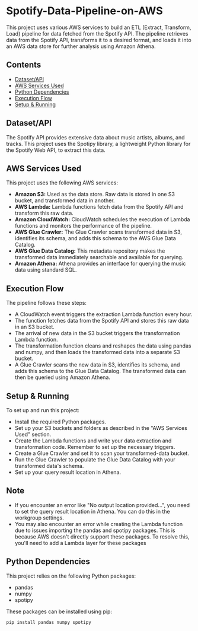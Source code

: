 # Spotify-Data-Pipeline-on-AWS
This project uses various AWS services to build an ETL (Extract, Transform, Load) pipeline for data fetched from the Spotify API. The pipeline retrieves data from the Spotify API, transforms it to a desired format, and loads it into an AWS data store for further analysis using Amazon Athena.

## Contents

- [Dataset/API](#datasetapi)
- [AWS Services Used](#aws-services-used)
- [Python Dependencies](#python-dependencies)
- [Execution Flow](#execution-flow)
- [Setup & Running](#setup--running)

<a name="datasetapi"></a>
## Dataset/API

The Spotify API provides extensive data about music artists, albums, and tracks. This project uses the Spotipy library, a lightweight Python library for the Spotify Web API, to extract this data.

<a name="aws-services-used"></a>
## AWS Services Used

This project uses the following AWS services:

- **Amazon S3:** Used as the data store. Raw data is stored in one S3 bucket, and transformed data in another.
- **AWS Lambda:** Lambda functions fetch data from the Spotify API and transform this raw data.
- **Amazon CloudWatch:** CloudWatch schedules the execution of Lambda functions and monitors the performance of the pipeline.
- **AWS Glue Crawler:** The Glue Crawler scans transformed data in S3, identifies its schema, and adds this schema to the AWS Glue Data Catalog.
- **AWS Glue Data Catalog:** This metadata repository makes the transformed data immediately searchable and available for querying.
- **Amazon Athena:** Athena provides an interface for querying the music data using standard SQL.



<a name="execution-flow"></a>

## Execution Flow
The pipeline follows these steps:

- A CloudWatch event triggers the extraction Lambda function every hour.
- The function fetches data from the Spotify API and stores this raw data in an S3 bucket.
- The arrival of new data in the S3 bucket triggers the transformation Lambda function.
- The transformation function cleans and reshapes the data using pandas and numpy, and then loads the transformed data into a separate S3 bucket.
- A Glue Crawler scans the new data in S3, identifies its schema, and adds this schema to the Glue Data Catalog.
The transformed data can then be queried using Amazon Athena.

<a name="setup--running"></a>

## Setup & Running
To set up and run this project:

- Install the required Python packages.
- Set up your S3 buckets and folders as described in the "AWS Services Used" section.
- Create the Lambda functions and write your data extraction and transformation code. Remember to set up the necessary triggers.
- Create a Glue Crawler and set it to scan your transformed-data bucket.
- Run the Glue Crawler to populate the Glue Data Catalog with your transformed data's schema.
- Set up your query result location in Athena.

## Note
- If you encounter an error like "No output location provided...", you need to set the query result location in Athena. You can do this in the workgroup settings.
- You may also encounter an error while creating the Lambda function due to issues importing the pandas and spotipy packages. This is because AWS doesn't directly support these packages. To resolve this, you'll need to add a Lambda layer for these packages

<a name="python-dependencies"></a>
## Python Dependencies

This project relies on the following Python packages:

- pandas
- numpy
- spotipy

These packages can be installed using pip:

```bash
pip install pandas numpy spotipy

